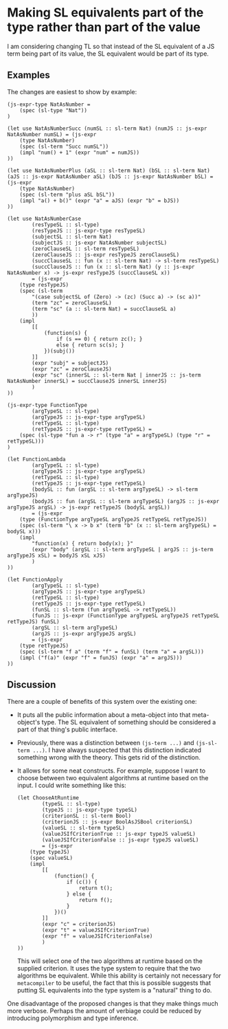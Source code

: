 # Making SL equivalents part of the type rather than part of the value

I am considering changing TL so that instead of the SL equivalent of a JS term being part of its value, the SL equivalent would be part of its type.

## Examples

The changes are easiest to show by example:

```
(js-expr-type NatAsNumber =
	(spec (sl-type "Nat"))
)

(let use NatAsNumberSucc (numSL :: sl-term Nat) (numJS :: js-expr NatAsNumber numSL) = (js-expr
	(type NatAsNumber)
	(spec (sl-term "Succ numSL"))
	(impl "num() + 1" (expr "num" = numJS))
))

(let use NatAsNumberPlus (aSL :: sl-term Nat) (bSL :: sl-term Nat) (aJS :: js-expr NatAsNumber aSL) (bJS :: js-expr NatAsNumber bSL) = (js-expr
	(type NatAsNumber)
	(spec (sl-term "plus aSL bSL"))
	(impl "a() + b()" (expr "a" = aJS) (expr "b" = bJS))
))

(let use NatAsNumberCase
		(resTypeSL :: sl-type)
		(resTypeJS :: js-expr-type resTypeSL)
		(subjectSL :: sl-term Nat)
		(subjectJS :: js-expr NatAsNumber subjectSL)
		(zeroClauseSL :: sl-term resTypeSL)
		(zeroClauseJS :: js-expr resTypeJS zeroClauseSL)
		(succClauseSL :: fun (x :: sl-term Nat) -> sl-term resTypeSL)
		(succClauseJS :: fun (x :: sl-term Nat) (y :: js-expr NatAsNumber x) -> js-expr resTypeJS (succClauseSL x))
		= (js-expr
	(type resTypeJS)
	(spec (sl-term
		"(case subjectSL of (Zero) -> (zc) (Succ a) -> (sc a))"
		(term "zc" = zeroClauseSL)
		(term "sc" (a :: sl-term Nat) = succClauseSL a)
		))
	(impl
		[[
			(function(s) {
				if (s == 0) { return zc(); }
				else { return sc(s); }
			})(subj())
		]]
		(expr "subj" = subjectJS)
		(expr "zc" = zeroClauseJS)
		(expr "sc" (innerSL :: sl-term Nat | innerJS :: js-term NatAsNumber innerSL) = succClauseJS innerSL innerJS)
		)
))

(js-expr-type FunctionType
		(argTypeSL :: sl-type)
		(argTypeJS :: js-expr-type argTypeSL)
		(retTypeSL :: sl-type)
		(retTypeJS :: js-expr-type retTypeSL) =
	(spec (sl-type "fun a -> r" (type "a" = argTypeSL) (type "r" = retTypeSL)))
)

(let FunctionLambda
		(argTypeSL :: sl-type)
		(argTypeJS :: js-expr-type argTypeSL)
		(retTypeSL :: sl-type)
		(retTypeJS :: js-expr-type retTypeSL)
		(bodySL :: fun (argSL :: sl-term argTypeSL) -> sl-term argTypeJS)
		(bodyJS :: fun (argSL :: sl-term argTypeSL) (argJS :: js-expr argTypeJS argSL) -> js-expr retTypeJS (bodySL argSL))
		= (js-expr
	(type (FunctionType argTypeSL argTypeJS retTypeSL retTypeJS))
	(spec (sl-term "\ x -> b x" (term "b" (x :: sl-term argTypeSL) = bodySL x)))
	(impl
		"function(x) { return body(x); }"
		(expr "body" (argSL :: sl-term argTypeSL | argJS :: js-term argTypeJS xSL) = bodyJS xSL xJS)
		)
))

(let FunctionApply
		(argTypeSL :: sl-type)
		(argTypeJS :: js-expr-type argTypeSL)
		(retTypeSL :: sl-type)
		(retTypeJS :: js-expr-type retTypeSL)
		(funSL :: sl-term (fun argTypeSL -> retTypeSL))
		(funJS :: js-expr (FunctionType argTypeSL argTypeJS retTypeSL retTypeJS) funSL)
		(argSL :: sl-term argTypeSL)
		(argJS :: js-expr argTypeJS argSL)
		= (js-expr
	(type retTypeJS)
	(spec (sl-term "f a" (term "f" = funSL) (term "a" = argSL)))
	(impl ("f(a)" (expr "f" = funJS) (expr "a" = argJS)))
))
```

## Discussion

There are a couple of benefits of this system over the existing one:

* It puts all the public information about a meta-object into that meta-object's type. The SL equivalent of something should be considered a part of that thing's public interface.

* Previously, there was a distinction between `(js-term ...)` and `(js-sl-term ...)`. I have always suspected that this distinction indicated something wrong with the theory. This gets rid of the distinction.

* It allows for some neat constructs. For example, suppose I want to choose between two equivalent algorithms at runtime based on the input. I could write something like this:

    ```
	(let ChooseAtRuntime
			(typeSL :: sl-type)
			(typeJS :: js-expr-type typeSL)
			(criterionSL :: sl-term Bool)
			(criterionJS :: js-expr BoolAsJSBool criterionSL)
			(valueSL :: sl-term typeSL)
			(valueJSIfCriterionTrue :: js-expr typeJS valueSL)
			(valueJSIfCriterionFalse :: js-expr typeJS valueSL)
			= (js-expr
		(type typeJS)
		(spec valueSL)
		(impl 
			[[
				(function() {
					if (c()) {
						return t();
					} else {
						return f();
					}
				})()
			]]
			(expr "c" = criterionJS)
			(expr "t" = valueJSIfCriterionTrue)
			(expr "f" = valueJSIfCriterionFalse)
			)
	))
	```

	This will select one of the two algorithms at runtime based on the supplied criterion. It uses the type system to require that the two algorithms be equivalent. While this ability is certainly not necessary for `metacompiler` to be useful, the fact that this is possible suggests that putting SL equivalents into the type system is a "natural" thing to do.

One disadvantage of the proposed changes is that they make things much more verbose. Perhaps the amount of verbiage could be reduced by introducing polymorphism and type inference.


